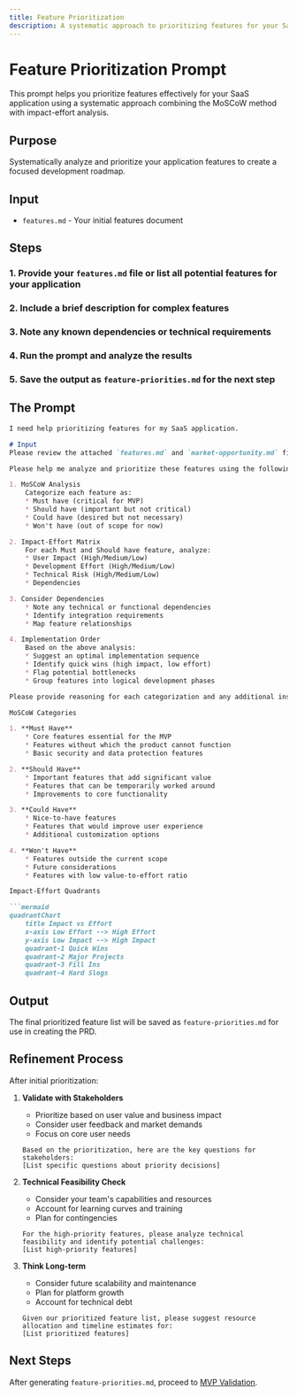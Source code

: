 ```yaml
---
title: Feature Prioritization
description: A systematic approach to prioritizing features for your SaaS application
---
```


# Feature Prioritization Prompt

This prompt helps you prioritize features effectively for your SaaS application using a systematic approach combining the MoSCoW method with impact-effort analysis.

## Purpose
Systematically analyze and prioritize your application features to create a focused development roadmap.

## Input
- `features.md` - Your initial features document

## Steps

### 1. Provide your `features.md` file or list all potential features for your application
### 2. Include a brief description for complex features
### 3. Note any known dependencies or technical requirements
### 4. Run the prompt and analyze the results
### 5. Save the output as `feature-priorities.md` for the next step

## The Prompt

```md
I need help prioritizing features for my SaaS application. 

# Input
Please review the attached `features.md` and `market-opportunity.md` files.

Please help me analyze and prioritize these features using the following framework:

1. MoSCoW Analysis
    Categorize each feature as:
    * Must have (critical for MVP)
    * Should have (important but not critical)
    * Could have (desired but not necessary)
    * Won't have (out of scope for now)

2. Impact-Effort Matrix
    For each Must and Should have feature, analyze:
    * User Impact (High/Medium/Low)
    * Development Effort (High/Medium/Low)
    * Technical Risk (High/Medium/Low)
    * Dependencies

3. Consider Dependencies
    * Note any technical or functional dependencies
    * Identify integration requirements
    * Map feature relationships

4. Implementation Order
    Based on the above analysis:
    * Suggest an optimal implementation sequence
    * Identify quick wins (high impact, low effort)
    * Flag potential bottlenecks
    * Group features into logical development phases

Please provide reasoning for each categorization and any additional insights about feature dependencies or technical considerations.

MoSCoW Categories

1. **Must Have**
    * Core features essential for the MVP
    * Features without which the product cannot function
    * Basic security and data protection features

2. **Should Have**
    * Important features that add significant value
    * Features that can be temporarily worked around
    * Improvements to core functionality

3. **Could Have**
    * Nice-to-have features
    * Features that would improve user experience
    * Additional customization options

4. **Won't Have**
    * Features outside the current scope
    * Future considerations
    * Features with low value-to-effort ratio

Impact-Effort Quadrants

```mermaid
quadrantChart
    title Impact vs Effort
    x-axis Low Effort --> High Effort
    y-axis Low Impact --> High Impact
    quadrant-1 Quick Wins
    quadrant-2 Major Projects
    quadrant-3 Fill Ins
    quadrant-4 Hard Slogs

```

## Output
The final prioritized feature list will be saved as `feature-priorities.md` for use in creating the PRD.

## Refinement Process

After initial prioritization:

1. **Validate with Stakeholders**
    * Prioritize based on user value and business impact
    * Consider user feedback and market demands
    * Focus on core user needs

    ```prompt
    Based on the prioritization, here are the key questions for stakeholders:
    [List specific questions about priority decisions]
    ```

2. **Technical Feasibility Check**

    * Consider your team's capabilities and resources
    * Account for learning curves and training
    * Plan for contingencies 

    ```prompt
    For the high-priority features, please analyze technical feasibility and identify potential challenges:
    [List high-priority features]
    ```

1. **Think Long-term**

    * Consider future scalability and maintenance
    * Plan for platform growth
    * Account for technical debt

    ```prompt
    Given our prioritized feature list, please suggest resource allocation and timeline estimates for:
    [List prioritized features]
    ```


## Next Steps
After generating `feature-priorities.md`, proceed to [MVP Validation](./mvp-validation.md).